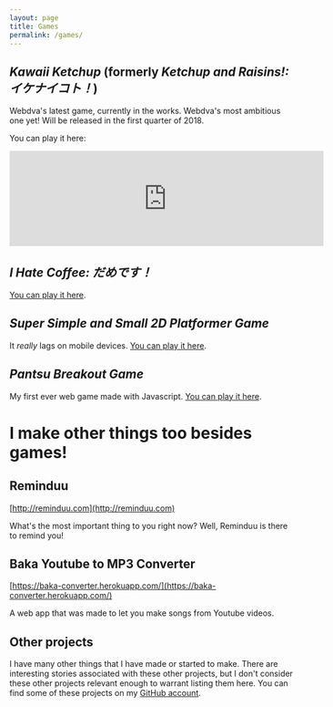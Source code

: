 ```yaml
---
layout: page
title: Games
permalink: /games/
---
```


## *Kawaii Ketchup* (formerly *Ketchup and Raisins!: イケナイコト！*)

Webdva's latest game, currently in the works. Webdva's most ambitious one yet! Will be released in the first quarter of 2018.

You can play it here:

<iframe frameborder="0" src="https://itch.io/embed/193395" width="552" height="167"></iframe>

## *I Hate Coffee: だめです！*

[You can play it here](https://webdva.github.io/I-Hate-Coffee-/public_html/).

## *Super Simple and Small 2D Platformer Game*

It *really* lags on mobile devices. [You can play it here](https://webdva.github.io/Super-Simple-and-Small-2D-Platformer-Game/public_html/index.html).

## *Pantsu Breakout Game*

My first ever web game made with Javascript. [You can play it here](https://webdva.github.io/Pantsu-Breakout-Game/public_html/).

# I make other things too besides games!

## Reminduu

[http://reminduu.com](http://reminduu.com)

What's the most important thing to you right now? Well, Reminduu is there to remind you!

## Baka Youtube to MP3 Converter

[https://baka-converter.herokuapp.com/](https://baka-converter.herokuapp.com/)

A web app that was made to let you make songs from Youtube videos.

## Other projects

I have many other things that I have made or started to make. There are interesting stories associated with these other projects, but I don't consider these other projects relevant enough to warrant listing them here. You can find some of these projects on my [GitHub account](https://github.com/webDva).